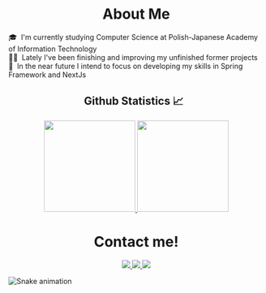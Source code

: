 <div align="center">
      <h1>About Me</h1>
</div>
<a>🎓 &nbsp;I'm currently studying Computer Science at Polish-Japanese Academy of Information Technology</a>
<br>
<a>👨‍💻 &nbsp;Lately I've been finishing and improving my unfinished former projects</a>
<br>
<a>🌱 &nbsp;In the near future I intend to focus on developing my skills in Spring Framework and NextJs</a>


<div align="center">
  <h2> Github Statistics 📈 &nbsp;</h2>
  <a href="https://github.com/thepiyushmalhotra">
    <img height="180em" src="https://github-readme-streak-stats.herokuapp.com?user=Franek-Antoniak&theme=github-dark-blue&date_format=M%20j%5B%2C%20Y%5D" />
    <img height="180em" src="https://github-readme-stats.vercel.app/api/top-langs/?username=Franek-Antoniak&layout=compact&theme=github_dark&cache_seconds=7200" />
  </a>
</div>


<div id="footer" align="center">
  <h1>Contact me!</h1>
  <a href="https://www.linkedin.com/in/franciszek-antoniak/">
    <img src="https://img.shields.io/badge/LinkedIn-0077B5?style=for-the-badge&logo=linkedin&logoColor=white"/>
  </a>
  <a href="https://www.discord.com">
    <img src="https://img.shields.io/badge/Paco%232181-5865f2?&style=for-the-badge&logo=Discord&logoColor=white"/>
  </a>
  <a href="mailto:franekant123@gmail.com">
    <img src="https://img.shields.io/badge/Gmail-D14836?style=for-the-badge&logo=gmail&logoColor=white"/>
  </a>
</div>

![Snake animation](https://github.com/Franek-Antoniak/Franek-Antoniak/blob/output/github-contribution-grid-snake.svg)
